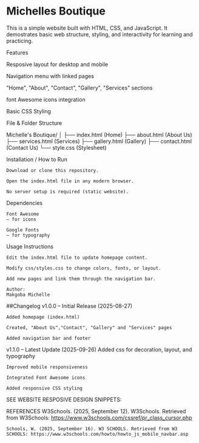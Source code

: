# Michelles Boutique
This is a simple website built with HTML, CSS, and JavaScript.
It demostrates basic web structure, styling, and interactivity for learning and practicing.

Features

Resposive layout for desktop and mobile

Navigation menu with linked pages 

"Home", "About", "Contact", "Gallery", "Services" sections

font Awesome icons integration

Basic CSS Styling



File & Folder Structure

Michelle's Boutique/
│
├── index.html          (Home)
├── about.html          (About Us)
├── services.html       (Services)
├── gallery.html        (Gallery)
├── contact.html        (Contact Us)
└── style.css           (Stylesheet)


Installation / How to Run

    Download or clone this repository.

    Open the index.html file in any modern browser.

    No server setup is required (static website).

Dependencies

    Font Awesome
    – for icons

    Google Fonts
    – for typography

Usage Instructions

    Edit the index.html file to update homepage content.

    Modify css/styles.css to change colors, fonts, or layout.

    Add new pages and link them through the navigation bar.

    Author:
    Makgoba Michelle

##Changelog
v1.0.0 – Initial Release (2025-08-27)

    Added homepage (index.html)

    Created, "About Us","Contact", "Gallery" and "Services" pages

    Added navigation bar and footer

    
v1.1.0 – Latest Update (2025-09-26)
    Added css for decoration, layout, and typography

    Improved mobile responsiveness

    Integrated Font Awesome icons

    Added responsive CSS styling


SEE WEBSITE RESPOSIVE DESIGN SNIPPETS:
    


REFERENCES
    W3Schools. (2025, September 12). W3Schools. Retrieved from W3Schools: https://www.w3schools.com/cssref/pr_class_cursor.php

    Schools, W. (2025, September 16). W3 SCHOOLS. Retrieved from W3 SCHOOLS: https://www.w3schools.com/howto/howto_js_mobile_navbar.asp 

